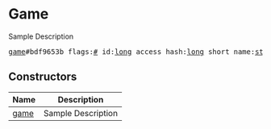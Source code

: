# Game

Sample Description

<pre>
<a href="../constructor/game">game</a>#bdf9653b flags:<a href="../type/#.md">#</a> id:<a href="../type/long.md">long</a> access_hash:<a href="../type/long.md">long</a> short_name:<a href="../type/string.md">string</a> title:<a href="../type/string.md">string</a> description:<a href="../type/string.md">string</a> photo:<a href="../type/Photo.md">Photo</a> document:flags.0?<a href="../type/Document.md">Document</a> = <a href="../type/Game.md">Game</a>;
</pre>

## Constructors

| Name | Description |
|------|-------------|
| [game](../constructor/game.md) | Sample Description |

